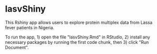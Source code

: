 # lasvShiny
This Rshiny app allows users to explore protein multiplex data from Lassa fever patients in Nigeria. 

To run the app, 1) open the file "lasvShiny.Rmd" in RStudio, 2) install any necessary packages by running the first code chunk, then 3) click "Run Document".
